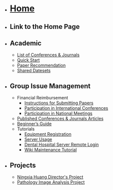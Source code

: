 * # [Home](/)
* ## Link to the Home Page
* ## Academic
  * [List of Conferences & Journals](Academic/list_of_conf_jnl.md)
  * [Quick Start](Academic/quick_start.md)
  * [Paper Recommendation](Academic/paper_rec.md)
  * [Shared Datesets](Academic/shared_datasets.md)
* ## Group Issue Management
  * Financial Reimbursement
    * [Instructions for Submitting Papers](Group_Issue_Management/Instructions_for_Submitting_Papers.md)
    * [Participation in International Conferences](Group_Issue_Management/Participation_in_International_Conferences.md)
    * [Participation in National Meetings](Group_Issue_Management/Participation_in_National_Meetings.md)
  * [Published Conferences & Journals Articles](Group_Issue_Management/Published_Conferences_Journals_Articles.md)
  * [Beginner’s Guide](Group_Issue_Management/Beginner_Guide.md)
  * Tutorials
    * [Equipment Registration](Group_Issue_Management/Equipment_Registration.md)
    * [Server Usage](Group_Issue_Management/服务器管理.md)
    * [Dental Hospital Server Remote Login](Group_Issue_Management/口腔医院服务器远程登陆.md)
    * [Wiki Maintenance Tutorial](Group_Issue_Management/Wiki_Maintenance_Tutorial.md)
* ## Projects
  * [Ningxia Huang Director's Project](Projects/Ningxia_Huang_Director_Project.md)
  * [Pathology Image Analysis Project](Projects/Pathology_Image_Analysis_Project.md)
